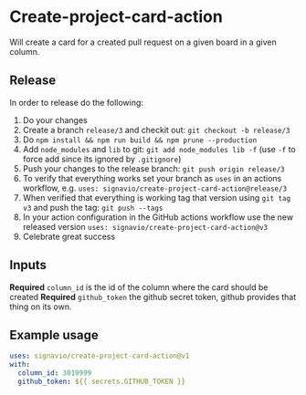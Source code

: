 # Create-project-card-action
Will create a card for a created pull request on a given board in a given column. 

## Release 
In order to release do the following:
1. Do your changes
2. Create a branch `release/3` and checkit out: `git checkout -b release/3`
3. Do `npm install && npm run build && npm prune --production`
4. Add `node_modules` and `lib` to git: `git add node_modules lib -f` (use `-f` to force add since its ignored by `.gitignore`)
5. Push your changes to the release branch: `git push origin release/3`  
6. To verify that everything works set your branch as `uses` in an actions workflow, e.g. `uses: signavio/create-project-card-action@release/3`
7. When verified that everything is working tag that version using `git tag v3` and push the tag: `git push --tags` 
8. In your action configuration in the GitHub actions workflow use the new released version `uses: signavio/create-project-card-action@v3`
9. Celebrate great success

## Inputs
**Required** `column_id` is the id of the column where the card should be created
**Required** `github_token` the github secret token, github provides that thing on its own.

## Example usage

```yml
uses: signavio/create-project-card-action@v1
with:
  column_id: 3019999
  github_token: ${{ secrets.GITHUB_TOKEN }}
```
